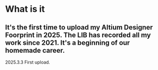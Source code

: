 # What is it
It's the first time to upload my Altium Designer Foorprint in 2025. 
The LIB has recorded all my work since 2021.
It's a beginning of our homemade career.
----
2025.3.3 First upload.